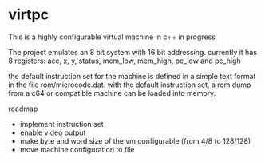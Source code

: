 # virtpc
This is a highly configurable virtual machine in c++ in progress

The project emulates an 8 bit system with 16 bit addressing.
currently it has 8 registers: acc, x, y, status, mem_low, mem_high, pc_low and pc_high

the default instruction set for the machine is defined in a simple text format in the file rom/microcode.dat.
with the default instruction set, a rom dump from a c64 or compatible machine can be loaded into memory.

roadmap

* implement instruction set
* enable video output
* make byte and word size of the vm configurable (from 4/8 to 128/128)
* move machine configuration to file


